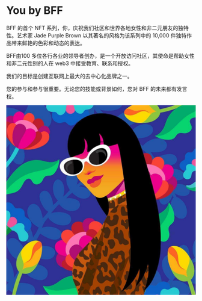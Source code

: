 # You by BFF

BFF 的首个 NFT 系列，你，庆祝我们社区和世界各地女性和非二元朋友的独特性。艺术家 Jade Purple Brown 以其著名的风格为该系列中的 10,000 件独特作品带来鲜艳的色彩和动态的表达。

BFF由100 多位各行各业的领导者创办，是一个开放访问社区，其使命是帮助女性和非二元性别的人在 web3 中接受教育、联系和授权。

我们的目标是创建互联网上最大的去中心化品牌之一。

您的参与和参与很重要。无论您的技能或背景如何，您对 BFF 的未来都有发言权。

![nft](unnamed.jpg)
